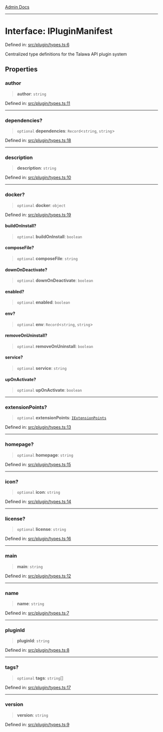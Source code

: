 [Admin Docs](/)

***

# Interface: IPluginManifest

Defined in: [src/plugin/types.ts:6](https://github.com/Sourya07/talawa-api/blob/583d62db9438de398bb9012a4a2617e2cb268b08/src/plugin/types.ts#L6)

Centralized type definitions for the Talawa API plugin system

## Properties

### author

> **author**: `string`

Defined in: [src/plugin/types.ts:11](https://github.com/Sourya07/talawa-api/blob/583d62db9438de398bb9012a4a2617e2cb268b08/src/plugin/types.ts#L11)

***

### dependencies?

> `optional` **dependencies**: `Record`\<`string`, `string`\>

Defined in: [src/plugin/types.ts:18](https://github.com/Sourya07/talawa-api/blob/583d62db9438de398bb9012a4a2617e2cb268b08/src/plugin/types.ts#L18)

***

### description

> **description**: `string`

Defined in: [src/plugin/types.ts:10](https://github.com/Sourya07/talawa-api/blob/583d62db9438de398bb9012a4a2617e2cb268b08/src/plugin/types.ts#L10)

***

### docker?

> `optional` **docker**: `object`

Defined in: [src/plugin/types.ts:19](https://github.com/Sourya07/talawa-api/blob/583d62db9438de398bb9012a4a2617e2cb268b08/src/plugin/types.ts#L19)

#### buildOnInstall?

> `optional` **buildOnInstall**: `boolean`

#### composeFile?

> `optional` **composeFile**: `string`

#### downOnDeactivate?

> `optional` **downOnDeactivate**: `boolean`

#### enabled?

> `optional` **enabled**: `boolean`

#### env?

> `optional` **env**: `Record`\<`string`, `string`\>

#### removeOnUninstall?

> `optional` **removeOnUninstall**: `boolean`

#### service?

> `optional` **service**: `string`

#### upOnActivate?

> `optional` **upOnActivate**: `boolean`

***

### extensionPoints?

> `optional` **extensionPoints**: [`IExtensionPoints`](IExtensionPoints.md)

Defined in: [src/plugin/types.ts:13](https://github.com/Sourya07/talawa-api/blob/583d62db9438de398bb9012a4a2617e2cb268b08/src/plugin/types.ts#L13)

***

### homepage?

> `optional` **homepage**: `string`

Defined in: [src/plugin/types.ts:15](https://github.com/Sourya07/talawa-api/blob/583d62db9438de398bb9012a4a2617e2cb268b08/src/plugin/types.ts#L15)

***

### icon?

> `optional` **icon**: `string`

Defined in: [src/plugin/types.ts:14](https://github.com/Sourya07/talawa-api/blob/583d62db9438de398bb9012a4a2617e2cb268b08/src/plugin/types.ts#L14)

***

### license?

> `optional` **license**: `string`

Defined in: [src/plugin/types.ts:16](https://github.com/Sourya07/talawa-api/blob/583d62db9438de398bb9012a4a2617e2cb268b08/src/plugin/types.ts#L16)

***

### main

> **main**: `string`

Defined in: [src/plugin/types.ts:12](https://github.com/Sourya07/talawa-api/blob/583d62db9438de398bb9012a4a2617e2cb268b08/src/plugin/types.ts#L12)

***

### name

> **name**: `string`

Defined in: [src/plugin/types.ts:7](https://github.com/Sourya07/talawa-api/blob/583d62db9438de398bb9012a4a2617e2cb268b08/src/plugin/types.ts#L7)

***

### pluginId

> **pluginId**: `string`

Defined in: [src/plugin/types.ts:8](https://github.com/Sourya07/talawa-api/blob/583d62db9438de398bb9012a4a2617e2cb268b08/src/plugin/types.ts#L8)

***

### tags?

> `optional` **tags**: `string`[]

Defined in: [src/plugin/types.ts:17](https://github.com/Sourya07/talawa-api/blob/583d62db9438de398bb9012a4a2617e2cb268b08/src/plugin/types.ts#L17)

***

### version

> **version**: `string`

Defined in: [src/plugin/types.ts:9](https://github.com/Sourya07/talawa-api/blob/583d62db9438de398bb9012a4a2617e2cb268b08/src/plugin/types.ts#L9)
